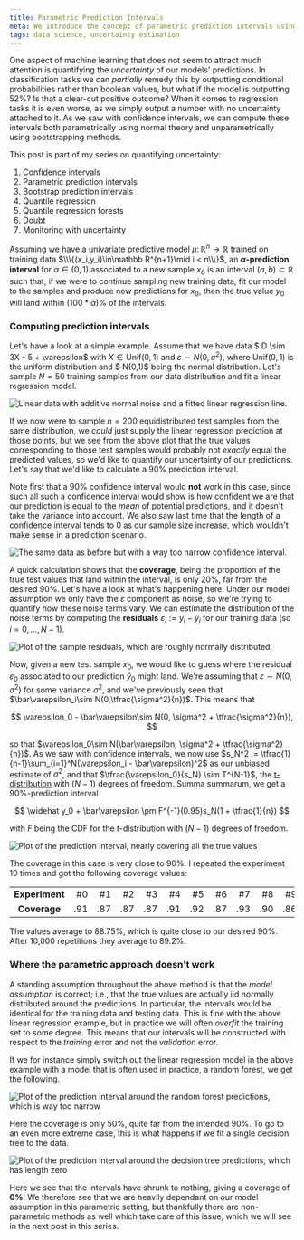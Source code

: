```yaml
---
title: Parametric Prediction Intervals
meta: We introduce the concept of parametric prediction intervals using normal theory, and how they are different to confidence intervals. As examples we consider the classical linear regression model with additive noise and show that the intervals work as intended in that case. We also explore what happens as soon as we start to overfit.
tags: data science, uncertainty estimation
---
```


One aspect of machine learning that does not seem to attract much attention is quantifying the *uncertainty* of our models' predictions. In classification tasks we can *partially* remedy this by outputting conditional probabilities rather than boolean values, but what if the model is outputting 52%? Is that a clear-cut positive outcome? When it comes to regression tasks it is even worse, as we simply output a number with no uncertainty attached to it. As we saw with <router-link to="/posts/2020-02-20-confidence">confidence intervals</router-link>, we can compute these intervals both parametrically using normal theory and unparametrically using bootstrapping methods.

This post is part of my series on quantifying uncertainty:
  1. <router-link to="/posts/2020-02-20-confidence">Confidence intervals</router-link>
  2. Parametric prediction intervals
  3. <router-link to="/posts/2020-03-01-bootstrap-prediction">Bootstrap prediction intervals</router-link>
  4. <router-link to="/posts/2020-03-09-quantile-regression">Quantile regression</router-link>
  5. <router-link to="/posts/2020-04-05-quantile-regression-forests">Quantile regression forests</router-link>
  6. <router-link to="/posts/2021-04-04-doubt">Doubt</router-link>
  7. <router-link to="/posts/2022-11-19-monitoring-with-uncertainty">Monitoring with uncertainty</router-link>

Assuming we have a [univariate](https://en.wikipedia.org/wiki/Univariate) predictive model $\mu\colon\mathbb R^n\to\mathbb R$ trained on training data $\\\{(x_i,y_i)\in\mathbb R^{n+1}\mid i < n\\\}$, an **$\alpha$-prediction interval** for $\alpha\in(0,1)$ associated to a new sample $x_0$ is an interval $(a,b)\subset\mathbb R$ such that, if we were to continue sampling new training data, fit our model to the samples and produce new predictions for $x_0$, then the true value $y_0$ will land within $(100 * \alpha)$% of the intervals.


### Computing prediction intervals

Let's have a look at a simple example. Assume that we have data $ D \sim 3X - 5 + \varepsilon$ with $X\in\text{Unif}(0,1)$ and $\varepsilon\sim N(0,\sigma^2)$, where $\text{Unif}(0,1)$ is the <router-link to="/posts/2019-05-22-uniform">uniform distribution</router-link> and $ N(0,1)$ being the <router-link to="/posts/2019-06-05-normal">normal distribution</router-link>. Let's sample $N=50$ training samples from our data distribution and fit a linear regression model.

![Linear data with additive normal noise and a fitted linear regression line.](/src/assets/img/prediction-data.webp)

If we now were to sample $n=200$ equidistributed test samples from the same distribution, we *could* just supply the linear regression prediction at those points, but we see from the above plot that the true values corresponding to those test samples would probably not *exactly* equal the predicted values, so we'd like to quantify our uncertainty of our predictions. Let's say that we'd like to calculate a 90% prediction interval.

Note first that a 90% confidence interval would **not** work in this case, since such all such a confidence interval would show is how confident we are that our prediction is equal to the *mean* of potential predictions, and it doesn't take the variance into account. We also saw <router-link to="/posts/2020-02-20-confidence">last time</router-link> that the length of a confidence interval tends to 0 as our sample size increase, which wouldn't make sense in a prediction scenario.

![The same data as before but with a way too narrow confidence interval.](/src/assets/img/prediction-confidence.webp)

A quick calculation shows that the **coverage**, being the proportion of the true test values that land within the interval, is only 20%, far from the desired 90%. Let's have a look at what's happening here. Under our model assumption we only have the $\varepsilon$ component as noise, so we're trying to quantify how these noise terms vary. We can estimate the distribution of the noise terms by computing the **residuals** $\varepsilon_i := y_i-\widehat y_i$ for our training data (so $i = 0,\dots,N-1$).

![Plot of the sample residuals, which are roughly normally distributed.](/src/assets/img/prediction-residuals.webp)

Now, given a new test sample $x_0$, we would like to guess where the residual $\varepsilon_0$ associated to our prediction $\widehat y_0$ might land. We're assuming that $\varepsilon\sim N(0,\sigma^2)$ for some variance $\sigma^2$, and we've <router-link to="/posts/2020-02-20-confidence">previously seen</router-link> that $\bar\varepsilon_i\sim N(0,\tfrac{\sigma^2}{n})$. This means that

$$ \varepsilon_0 - \bar\varepsilon\sim N(0, \sigma^2 + \tfrac{\sigma^2}{n}), $$

so that $\varepsilon_0\sim N(\bar\varepsilon, \sigma^2 + \tfrac{\sigma^2}{n})$. As <router-link to="/posts/2020-02-20-confidence">we saw with confidence intervals</router-link>, we now use $s_N^2 := \tfrac{1}{n-1}\sum_{i=1}^N(\varepsilon_i - \bar\varepsilon)^2$ as our unbiased estimate of $\sigma^2$, and that $\tfrac{\varepsilon_0}{s_N} \sim T^{N-1}$, the [t-distribution](https://en.wikipedia.org/wiki/Student%27s_t-distribution) with $(N-1)$ degrees of freedom. Summa summarum, we get a 90%-prediction interval

$$ \widehat y_0 + \bar\varepsilon \pm F^{-1}(0.95)s_N(1 + \tfrac{1}{n}) $$

with $F$ being the CDF for the $t$-distribution with $(N-1)$ degrees of freedom.

![Plot of the prediction interval, nearly covering all the true values](/src/assets/img/prediction-normal-pi.webp)

The coverage in this case is very close to 90%. I repeated the experiment 10 times and got the following coverage values:

|            |     |     |     |     |     |     |     |     |     |     |
|:----------:|----:|----:|----:|----:|----:|----:|----:|----:|----:|----:|
| **Experiment** | #0  | #1  | #2  | #3  | #4  | #5  | #6  | #7  | #8  | #9  |
| **Coverage**   | .91 | .87 | .87 | .87 | .91 | .92 | .87 | .93 | .90 | .86 |

The values average to 88.75%, which is quite close to our desired 90%. After 10,000 repetitions they average to 89.2%.


### Where the parametric approach doesn't work

A standing assumption throughout the above method is that the *model assumption* is correct; i.e., that the true values are actually iid normally distributed around the predictions. In particular, the intervals would be identical for the training data and testing data. This is fine with the above linear regression example, but in practice we will often *overfit* the training set to some degree. This means that our intervals will be constructed with respect to the *training* error and not the *validation* error.

If we for instance simply switch out the linear regression model in the above example with a model that is often used in practice, a random forest, we get the following.

![Plot of the prediction interval around the random forest predictions, which is way too narrow](/src/assets/img/prediction-random-forest.webp)

Here the coverage is only 50%, quite far from the intended 90%. To go to an even more extreme case, this is what happens if we fit a single decision tree to the data.

![Plot of the prediction interval around the decision tree predictions, which has length zero](/src/assets/img/prediction-decision-tree.webp)

Here we see that the intervals have shrunk to nothing, giving a coverage of **0%**! We therefore see that we are heavily dependant on our model assumption in this parametric setting, but thankfully there are non-parametric methods as well which take care of this issue, which we will see in the next post in this series.
